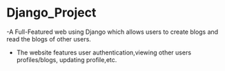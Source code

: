 # Django_Project
-A Full-Featured web using Django which allows users to create blogs and read the blogs of other users.
- The website features user authentication,viewing other users profiles/blogs, updating profile,etc.
